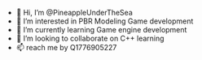 - 👋 Hi, I’m @PineappleUnderTheSea
- 👀 I’m interested in PBR Modeling Game development
- 🌱 I’m currently learning Game engine development
- 💞️ I’m looking to collaborate on C++ learning
- 📫 reach me by Q1776905227

<!---
PineappleUnderTheSea/PineappleUnderTheSea is a ✨ special ✨ repository because its `README.md` (this file) appears on your GitHub profile.
You can click the Preview link to take a look at your changes.
--->
